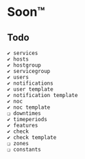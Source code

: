 # Soon™

## Todo

	✔ services 
	✔ hosts 
	✔ hostgroup 
	✔ servicegroup 
	✔ users 
	✔ notifications 
	✔ user template 
	✔ notification template 
	✔ noc 
	✔ noc template 
	❏ downtimes 
	✔ timeperiods 
	✔ features 
	✔ check 
	✔ check template 
	❏ zones 
	❏ constants 